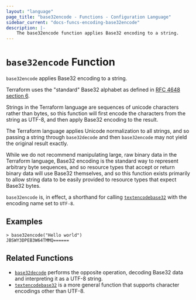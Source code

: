 ```yaml
---
layout: "language"
page_title: "base32encode - Functions - Configuration Language"
sidebar_current: "docs-funcs-encoding-base32encode"
description: |-
    The base32encode function applies Base32 encoding to a string.
---
```


# `base32encode` Function

`base32encode` applies Base32 encoding to a string.

Terraform uses the "standard" Base32 alphabet as defined in
[RFC 4648 section 6](https://datatracker.ietf.org/doc/html/rfc4648#section-6).

Strings in the Terraform language are sequences of unicode characters rather
than bytes, so this function will first encode the characters from the string
as UTF-8, and then apply Base32 encoding to the result.

The Terraform language applies Unicode normalization to all strings, and so
passing a string through `base32decode` and then `base32encode` may not yield
the original result exactly.

While we do not recommend manipulating large, raw binary data in the Terraform
language, Base32 encoding is the standard way to represent arbitrary byte
sequences, and so resource types that accept or return binary data will use
Base32 themselves, and so this function exists primarily to allow string
data to be easily provided to resource types that expect Base32 bytes.

`base32encode` is, in effect, a shorthand for calling
[`textencodebase32`](./textencodebase32.html) with the encoding name set to
`UTF-8`.

## Examples

```
> base32encode("Hello world")
JBSWY3DPEB3W64TMMQ======
```

## Related Functions

-   [`base32decode`](./base32decode.html) performs the opposite operation,
    decoding Base32 data and interpreting it as a UTF-8 string.
-   [`textencodebase32`](./textencodebase32.html) is a more general function that
    supports character encodings other than UTF-8.
